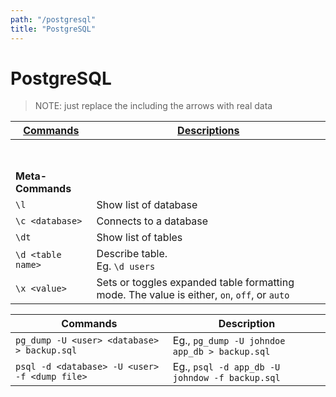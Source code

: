```yaml
---
path: "/postgresql"
title: "PostgreSQL"
---
```


# PostgreSQL

>NOTE: just replace the <text> including the arrows with real data

| <ins>Commands</ins> | <ins>Descriptions</ins> |
| --- | --- |
| <br /><br /> |
| **Meta-Commands** |
| `\l`              | Show list of database |
| `\c <database>`   | Connects to a database |
| `\dt`             | Show list of tables |
| `\d <table name>` | Describe table. <br />Eg. `\d users` |
| `\x <value>`      | Sets or toggles expanded table formatting mode. The value is either, `on`, `off`, or `auto` |

| Commands | Description |
| --- | --- |
| `pg_dump -U <user> <database> > backup.sql` | Eg., `pg_dump -U johndoe app_db > backup.sql` |
| `psql -d <database> -U <user> -f <dump file>` | Eg., `psql -d app_db -U johndow -f backup.sql` |
